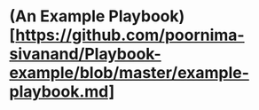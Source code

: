# (An Example Playbook)[https://github.com/poornima-sivanand/Playbook-example/blob/master/example-playbook.md]
